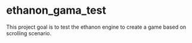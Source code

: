 # ethanon_gama_test
This project goal is to test the ethanon engine to create a game based on scrolling scenario.
